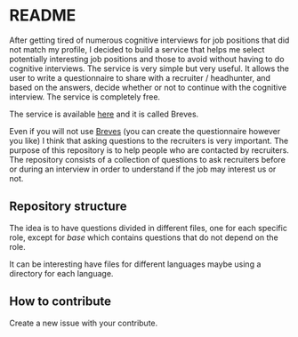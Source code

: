 # README

After getting tired of numerous cognitive interviews for job positions that did not match my profile, I decided to build a service that helps me select potentially interesting job positions and those to avoid without having to do cognitive interviews.
The service is very simple but very useful. It allows the user to write a questionnaire to share with a recruiter / headhunter, and based on the answers, decide whether or not to continue with the cognitive interview.
The service is completely free.

The service is available [here](https://breves.it/?campaign=github) and it is called Breves.

Even if you will not use [Breves](https://breves.it/?campaign=github) (you can create the questionnaire however you like) I think that asking questions to the recruiters is very important.
The purpose of this repository is to help people who are contacted by recruiters.
The repository consists of a collection of questions to ask recruiters before or during an interview in order to understand if the job may interest us or not.

## Repository structure

The idea is to have  questions divided in different files, one for each specific role, except for _base_ which contains questions that do not depend on the role.

It can be interesting have files for different languages maybe using a directory for each language.


## How to contribute

Create a new issue with your contribute.

